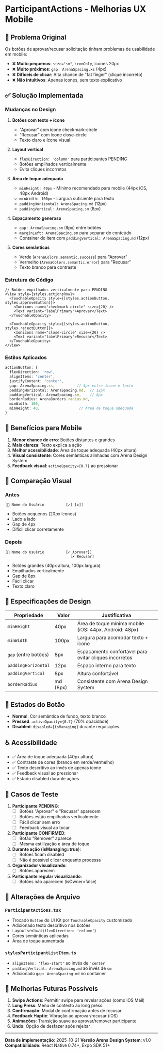 # ParticipantActions - Melhorias UX Mobile

## 🎯 Problema Original

Os botões de aprovar/recusar solicitação tinham problemas de usabilidade em mobile:

- ❌ **Muito pequenos**: `size="sm"`, `iconOnly`, ícones 20px
- ❌ **Muito próximos**: `gap: ArenaSpacing.xs` (4px)
- ❌ **Difíceis de clicar**: Alta chance de "fat finger" (clique incorreto)
- ❌ **Não intuitivos**: Apenas ícones, sem texto explicativo

## ✅ Solução Implementada

### Mudanças no Design

1. **Botões com texto + ícone**
   - "Aprovar" com ícone checkmark-circle
   - "Recusar" com ícone close-circle
   - Texto claro e ícone visual

2. **Layout vertical**
   - `flexDirection: 'column'` para participantes PENDING
   - Botões empilhados verticalmente
   - Evita cliques incorretos

3. **Área de toque adequada**
   - `minHeight: 40px` - Mínimo recomendado para mobile (44px iOS, 48px Android)
   - `minWidth: 100px` - Largura suficiente para texto
   - `paddingHorizontal: ArenaSpacing.md` (12px)
   - `paddingVertical: ArenaSpacing.sm` (8px)

4. **Espaçamento generoso**
   - `gap: ArenaSpacing.sm` (8px) entre botões
   - `marginLeft: ArenaSpacing.sm` para separar do conteúdo
   - Container do item com `paddingVertical: ArenaSpacing.md` (12px)

5. **Cores semânticas**
   - Verde (`ArenaColors.semantic.success`) para "Aprovar"
   - Vermelho (`ArenaColors.semantic.error`) para "Recusar"
   - Texto branco para contraste

### Estrutura de Código

```tsx
// Botões empilhados verticalmente para PENDING
<View style={styles.actionsRow}>
  <TouchableOpacity style={[styles.actionButton, styles.approveButton]}>
    <Ionicons name="checkmark-circle" size={20} />
    <Text variant="labelPrimary">Aprovar</Text>
  </TouchableOpacity>

  <TouchableOpacity style={[styles.actionButton, styles.rejectButton]}>
    <Ionicons name="close-circle" size={20} />
    <Text variant="labelPrimary">Recusar</Text>
  </TouchableOpacity>
</View>
```

### Estilos Aplicados

```typescript
actionButton: {
  flexDirection: 'row',
  alignItems: 'center',
  justifyContent: 'center',
  gap: ArenaSpacing.xs,          // 4px entre ícone e texto
  paddingHorizontal: ArenaSpacing.md,  // 12px
  paddingVertical: ArenaSpacing.sm,    // 8px
  borderRadius: ArenaBorders.radius.md,
  minWidth: 100,
  minHeight: 40,                  // Área de toque adequada
}
```

## 📱 Benefícios para Mobile

1. **Menor chance de erro**: Botões distantes e grandes
2. **Mais clareza**: Texto explica a ação
3. **Melhor acessibilidade**: Área de toque adequada (40px altura)
4. **Visual consistente**: Cores semânticas alinhadas com Arena Design System
5. **Feedback visual**: `activeOpacity={0.7}` ao pressionar

## 🎨 Comparação Visual

### Antes
```
[👤 Nome do Usuário          [✓] [✗]]
```
- Botões pequenos (20px ícones)
- Lado a lado
- Gap de 4px
- Difícil clicar corretamente

### Depois
```
[👤 Nome do Usuário          [✓ Aprovar]]
                              [✗ Recusar]
```
- Botões grandes (40px altura, 100px largura)
- Empilhados verticalmente
- Gap de 8px
- Fácil clicar
- Texto claro

## 📐 Especificações de Design

| Propriedade | Valor | Justificativa |
|-------------|-------|---------------|
| `minHeight` | 40px | Área de toque mínima mobile (iOS: 44px, Android: 48px) |
| `minWidth` | 100px | Largura para acomodar texto + ícone |
| `gap` (entre botões) | 8px | Espaçamento confortável para evitar cliques incorretos |
| `paddingHorizontal` | 12px | Espaço interno para texto |
| `paddingVertical` | 8px | Altura confortável |
| `borderRadius` | md (8px) | Consistente com Arena Design System |

## 🔄 Estados do Botão

- **Normal**: Cor semântica de fundo, texto branco
- **Pressed**: `activeOpacity={0.7}` (70% opacidade)
- **Disabled**: `disabled={isManaging}` durante requisições

## ♿ Acessibilidade

- ✅ Área de toque adequada (40px altura)
- ✅ Contraste de cores (branco em verde/vermelho)
- ✅ Texto descritivo ao invés de apenas ícone
- ✅ Feedback visual ao pressionar
- ✅ Estado disabled durante ações

## 🧪 Casos de Teste

1. **Participante PENDING**:
   - [ ] Botões "Aprovar" e "Recusar" aparecem
   - [ ] Botões estão empilhados verticalmente
   - [ ] Fácil clicar sem erro
   - [ ] Feedback visual ao tocar

2. **Participante CONFIRMED**:
   - [ ] Botão "Remover" aparece
   - [ ] Mesma estilização e área de toque

3. **Durante ação (isManaging=true)**:
   - [ ] Botões ficam disabled
   - [ ] Não é possível clicar enquanto processa

4. **Organizador visualizando**:
   - [ ] Botões aparecem

5. **Participante regular visualizando**:
   - [ ] Botões não aparecem (isOwner=false)

## 📝 Alterações de Arquivo

### `ParticipantActions.tsx`
- Trocado `Button` do UI Kit por `TouchableOpacity` customizado
- Adicionado texto descritivo nos botões
- Layout vertical (`flexDirection: 'column'`)
- Cores semânticas aplicadas
- Área de toque aumentada

### `stylesParticipantListItem.ts`
- `alignItems: 'flex-start'` ao invés de `'center'`
- `paddingVertical: ArenaSpacing.md` ao invés de `sm`
- Adicionado `gap: ArenaSpacing.md` no container

## 🚀 Melhorias Futuras Possíveis

1. **Swipe Actions**: Permitir swipe para revelar ações (como iOS Mail)
2. **Long Press**: Menu de contexto ao long press
3. **Confirmação**: Modal de confirmação antes de recusar
4. **Feedback Haptic**: Vibração ao aprovar/recusar (iOS)
5. **Animações**: Transição suave ao aprovar/remover participante
6. **Undo**: Opção de desfazer após rejeitar

---

**Data de implementação**: 2025-10-21
**Versão Arena Design System**: v1.0
**Compatibilidade**: React Native 0.74+, Expo SDK 51+
